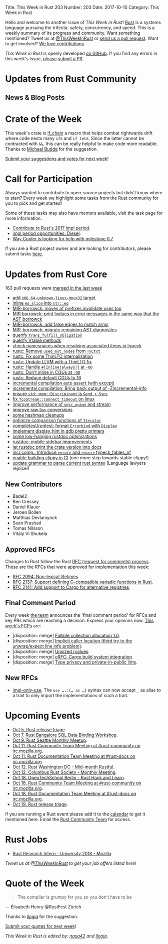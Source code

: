 Title: This Week in Rust 203
Number: 203
Date: 2017-10-10
Category: This Week in Rust

Hello and welcome to another issue of *This Week in Rust*!
[Rust](http://rust-lang.org) is a systems language pursuing the trifecta: safety, concurrency, and speed.
This is a weekly summary of its progress and community.
Want something mentioned? Tweet us at [@ThisWeekInRust](https://twitter.com/ThisWeekInRust) or [send us a pull request](https://github.com/cmr/this-week-in-rust).
Want to get involved? [We love contributions](https://github.com/rust-lang/rust/blob/master/CONTRIBUTING.md).

*This Week in Rust* is openly developed [on GitHub](https://github.com/cmr/this-week-in-rust).
If you find any errors in this week's issue, [please submit a PR](https://github.com/cmr/this-week-in-rust/pulls).

# Updates from Rust Community

## News & Blog Posts

# Crate of the Week

This week's crate is [if_chain](https://crates.io/crates/if_chain) a macro that helps combat rightwards drift where code nests many `if`s and `if let`s. Since the
latter cannot be contracted with `&&`, this can be really helpful to make code more readable. Thanks to [Michael Budde](https://users.rust-lang.org/u/mbudde) for
the suggestion.

[Submit your suggestions and votes for next week][submit_crate]!

[submit_crate]: https://users.rust-lang.org/t/crate-of-the-week/2704

# Call for Participation

Always wanted to contribute to open-source projects but didn't know where to start?
Every week we highlight some tasks from the Rust community for you to pick and get started!

Some of these tasks may also have mentors available, visit the task page for more information.

* [Contribute to Rust's 2017 impl period](https://www.rustaceans.org/findwork/impl).
* [impl period opportunities: Diesel](https://medium.com/@sgrif/impl-version-1-0-for-diesel-10f5872c7be).
* [Way Cooler is looking for help with milestone 0.7](https://github.com/way-cooler/way-cooler/issues?q=is%3Aopen+is%3Aissue+milestone%3A0.7+label%3A%22Help+Wanted%22).

If you are a Rust project owner and are looking for contributors, please submit tasks [here][guidelines].

[guidelines]: https://users.rust-lang.org/t/twir-call-for-participation/4821

# Updates from Rust Core

163 pull requests were [merged in the last week][merged]

[merged]: https://github.com/search?q=is%3Apr+org%3Arust-lang+is%3Amerged+merged%3A2017-10-09..2017-10-16

* [add `x86_64-unknown-linux-gnux32` target](https://github.com/rust-lang/rust/pull/45224)
* [inline `eq_slice` into `str::eq`](https://github.com/rust-lang/rust/pull/45005)
* [MIR-borrowck: moves of prefixes invalidate uses too](https://github.com/rust-lang/rust/pull/45025)
* [MIR borrowck: print lvalues in error messages in the same way that the AST borrowck](https://github.com/rust-lang/rust/pull/44985)
* [MIR-borrowck: add false edges to match arms](https://github.com/rust-lang/rust/pull/45200)
* [MIR-borrowck: migrate remaining AST diagnostics](https://github.com/rust-lang/rust/pull/45167)
* [querify `trans_fulfill_obligation`](https://github.com/rust-lang/rust/pull/44967)
* [querify Vtable methods](https://github.com/rust-lang/rust/pull/45137)
* [check namespaces when resolving associated items in typeck](https://github.com/rust-lang/rust/pull/45297)
* [rustc: Remove `used_mut_nodes` from `TyCtxt`](https://github.com/rust-lang/rust/pull/45283)
* [rustc: Fix some ThinLTO internalization](https://github.com/rust-lang/rust/pull/45215)
* [rustc: Update LLVM with a ThinLTO fix](https://github.com/rust-lang/rust/pull/45203)
* [rustc: Handle `#[inline(always)]` at `-O0`](https://github.com/rust-lang/rust/pull/45202)
* [rustc: Don't inline in CGUs at `-O0`](https://github.com/rust-lang/rust/pull/45075)
* [rustc: Reduce default CGUs to 16](https://github.com/rust-lang/rust/pull/45064)
* [incremental compilation auto assert (with except)](https://github.com/rust-lang/rust/pull/45104)
* [incremental compilation: Bring back output of -Zincremental-info](https://github.com/rust-lang/rust/pull/45063)
* [ensure `std::mem::Discriminant` is `Send + Sync`](https://github.com/rust-lang/rust/pull/45095)
* [fix `TcpStream::connect_timeout` on linux](https://github.com/rust-lang/rust/pull/45269)
* [improve performance of `spsc_queue` and stream](https://github.com/rust-lang/rust/pull/44963)
* [improve raw `Box` conversions](https://github.com/rust-lang/rust/pull/44877)
* [some hashmap cleanups](https://github.com/rust-lang/rust/pull/45263)
* [optimize comparison functions of `Iterator`](https://github.com/rust-lang/rust/pull/45007)
* [compiletest/runtest: format `ErrorKind` with `Display`](https://github.com/rust-lang/rust/pull/45258)
* [implement display_hint in gdb pretty printers](https://github.com/rust-lang/rust/pull/45071)
* [some low-hanging rustdoc optimizations](https://github.com/rust-lang/rust/pull/44613)
* [rustdoc: mobile sidebar improvements](https://github.com/rust-lang/rust/pull/45240)
* [let rustdoc print the crate version into docs](https://github.com/rust-lang/rust/pull/44989)
* [incr.comp.: Introduce `ensure` and `ensure` typeck_tables_of](https://github.com/rust-lang/rust/pull/45228)
* [enable building clippy in CI](https://github.com/rust-lang/rust/pull/45177) (one more step towards stable clippy!)
* [update grammar to parse current rust syntax](https://github.com/rust-lang/rust/pull/45125) (Language lawyers rejoice!)


## New Contributors

* Badel2
* Ben Cressey
* Daniel Klauer
* Jeroen Bollen
* Matthias Devlamynck
* Sean Prashad
* Tomas Nilsson
* Vitaly Vi Shukela

## Approved RFCs

Changes to Rust follow the Rust [RFC (request for comments)
process](https://github.com/rust-lang/rfcs#rust-rfcs). These
are the RFCs that were approved for implementation this week:

* [RFC 2094: Non-lexical lifetimes](https://github.com/rust-lang/rfcs/pull/2094).
* [RFC 2137: Support defining C-compatible variadic functions in Rust](https://github.com/rust-lang/rfcs/pull/2137).
* [RFC 2141: Add support to Cargo for alternative registries](https://github.com/rust-lang/rfcs/pull/2141).

## Final Comment Period

Every week [the team](https://www.rust-lang.org/team.html) announces the
'final comment period' for RFCs and key PRs which are reaching a
decision. Express your opinions now. [This week's FCPs][fcp] are:

[fcp]: https://github.com/rust-lang/rfcs/labels/final-comment-period

* [disposition: merge] [Fallible collection allocation 1.0](https://github.com/rust-lang/rfcs/pull/2116).
* [disposition: merge] [Implicit caller location (third try to the unwrap/expect line info problem)](https://github.com/rust-lang/rfcs/pull/2091).
* [disposition: merge] [Unsized rvalues](https://github.com/rust-lang/rfcs/pull/1909).
* [disposition: merge] [eRFC: Cargo build system integration](https://github.com/rust-lang/rfcs/pull/2136).
* [disposition: merge] [Type privacy and private-in-public lints](https://github.com/rust-lang/rfcs/pull/2145).

## New RFCs

* [impl-only-use](https://github.com/rust-lang/rfcs/pull/2166). The `use …::{… as …}` syntax can now accept `_` as alias to a trait to only import the implementations of such a trait.

# Upcoming Events

* [Oct  5. Rust release triage](https://internals.rust-lang.org/t/release-cycle-triage-proposal/3544).
* [Oct  7. Rust Bangalore SQL Data Binding Workshop](https://www.meetup.com/rustox/events/243387585/).
* [Oct  9. Rust Seattle Monthly Meetup](https://www.meetup.com/Seattle-Rust-Meetup/events/243267474/).
* [Oct 11. Rust Community Team Meeting at #rust-community on irc.mozilla.org](https://chat.mibbit.com/?server=irc.mozilla.org&channel=%23rust-community).
* [Oct 11. Rust Documentation Team Meeting at #rust-docs on irc.mozilla.org](https://chat.mibbit.com/?server=irc.mozilla.org&channel=%23rust-docs).
* [Oct 12. Rust Washington DC - Mid-month Rustful](https://www.meetup.com/RustDC/events/243672292/).
* [Oct 12. Columbus Rust Society - Monthly Meeting](https://www.meetup.com/columbus-rs/events/243389836/).
* [Oct 18. OpenTechSchool Berlin - Rust Hack and Learn](https://www.meetup.com/opentechschool-berlin/events/243663198/).
* [Oct 18. Rust Community Team Meeting at #rust-community on irc.mozilla.org](https://chat.mibbit.com/?server=irc.mozilla.org&channel=%23rust-community).
* [Oct 18. Rust Documentation Team Meeting at #rust-docs on irc.mozilla.org](https://chat.mibbit.com/?server=irc.mozilla.org&channel=%23rust-docs).
* [Oct 19. Rust release triage](https://internals.rust-lang.org/t/release-cycle-triage-proposal/3544).

If you are running a Rust event please add it to the [calendar] to get
it mentioned here. Email the [Rust Community Team][community] for access.

[calendar]: https://www.google.com/calendar/embed?src=apd9vmbc22egenmtu5l6c5jbfc%40group.calendar.google.com
[community]: mailto:community-team@rust-lang.org

# Rust Jobs

* [Rust Research Intern - University 2018 - Mozilla](https://careers.mozilla.org/position/gh/864822).

*Tweet us at [@ThisWeekInRust](https://twitter.com/ThisWeekInRust) to get your job offers listed here!*

# Quote of the Week

> The compiler is grumpy for you so you don’t have to be

— Élisabeth Henry @RustFest Zürich

Thanks to [llogiq](https://users.rust-lang.org/t/twir-quote-of-the-week/328/454) for the suggestion.

[Submit your quotes for next week][submit]!

[submit]: http://users.rust-lang.org/t/twir-quote-of-the-week/328

*This Week in Rust is edited by: [nasa42](https://github.com/nasa42) and [llogiq](https://github.com/llogiq).*

